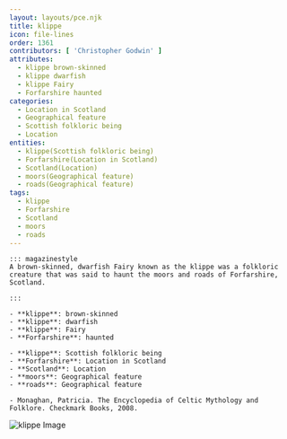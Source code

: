 ```yaml
---
layout: layouts/pce.njk
title: klippe
icon: file-lines
order: 1361
contributors: [ 'Christopher Godwin' ]
attributes:
  - klippe brown-skinned
  - klippe dwarfish
  - klippe Fairy
  - Forfarshire haunted
categories:
  - Location in Scotland
  - Geographical feature
  - Scottish folkloric being
  - Location
entities:
  - klippe(Scottish folkloric being)
  - Forfarshire(Location in Scotland)
  - Scotland(Location)
  - moors(Geographical feature)
  - roads(Geographical feature)
tags:
  - klippe
  - Forfarshire
  - Scotland
  - moors
  - roads
---
```

``` tab [group1:Info]
::: magazinestyle
A brown-skinned, dwarfish Fairy known as the klippe was a folkloric creature that was said to haunt the moors and roads of Forfarshire, Scotland.

:::
```
``` tab [group1:Attributes]
- **klippe**: brown-skinned
- **klippe**: dwarfish
- **klippe**: Fairy
- **Forfarshire**: haunted
```
``` tab [group1:Entities]
- **klippe**: Scottish folkloric being
- **Forfarshire**: Location in Scotland
- **Scotland**: Location
- **moors**: Geographical feature
- **roads**: Geographical feature
```
``` tab [group1:Sources]
- Monaghan, Patricia. The Encyclopedia of Celtic Mythology and Folklore. Checkmark Books, 2008.
```
![klippe Image](['https://upload.wikimedia.org/wikipedia/commons/thumb/a/a3/Beckov_Castle%2C_Slovakia%2C_from_below.jpg/1200px-Beckov_Castle%2C_Slovakia%2C_from_below.jpg'])
